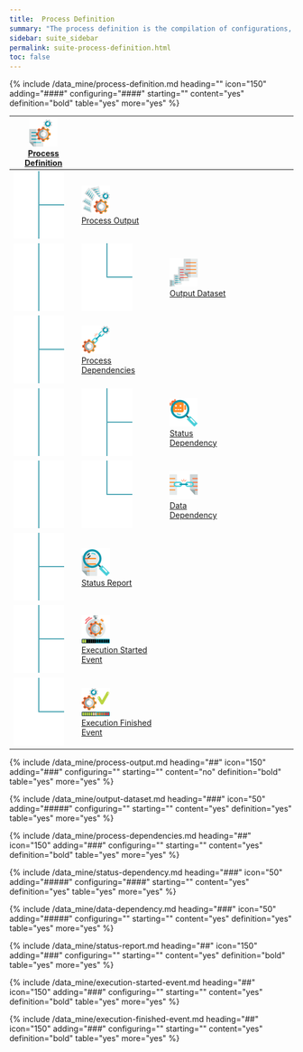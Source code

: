 ```yaml
---
title:  Process Definition
summary: "The process definition is the compilation of configurations, dependencies, and references that make up the process."
sidebar: suite_sidebar
permalink: suite-process-definition.html
toc: false
---
```


{% include /data_mine/process-definition.md heading="" icon="150" adding="####" configuring="####" starting="" content="yes" definition="bold" table="yes" more="yes" %}

<table class='hierarchyTable'><thead><tr><th><a href='#process-definition' data-toggle='tooltip' data-original-title='{{site.data.data_mine.process_definition}}'><img src='images/icons/nodes/png50/process-definition.png' /><br />Process Definition</a></th><th></th><th></th><th></th><th></th><th></th><th></th><th></th><th></th><th></th></tr></thead><tbody>
<tr><td><img src='images/icons/various/png/tree-connector-fork.png' /></td><td><a href='#process-output' data-toggle='tooltip' data-original-title='{{site.data.data_mine.process_output}}'><img src='images/icons/nodes/png50/process-output.png' /><br />Process Output</a></td><td></td><td></td><td></td><td></td><td></td><td></td><td></td><td></td></tr>
<tr><td><img src='images/icons/various/png/tree-connector-line.png' /></td><td><img src='images/icons/various/png/tree-connector-elbow.png' /></td><td><a href='#output-dataset' data-toggle='tooltip' data-original-title='{{site.data.data_mine.output_dataset}}'><img src='images/icons/nodes/png50/output-dataset.png' /><br />Output Dataset</a></td><td></td><td></td><td></td><td></td><td></td><td></td><td></td></tr>
<tr><td><img src='images/icons/various/png/tree-connector-fork.png' /></td><td><a href='#process-dependencies' data-toggle='tooltip' data-original-title='{{site.data.data_mine.process_dependencies}}'><img src='images/icons/nodes/png50/process-dependencies.png' /><br />Process Dependencies</a></td><td></td><td></td><td></td><td></td><td></td><td></td><td></td><td></td></tr>
<tr><td><img src='images/icons/various/png/tree-connector-line.png' /></td><td><img src='images/icons/various/png/tree-connector-fork.png' /></td><td><a href='#status-dependency' data-toggle='tooltip' data-original-title='{{site.data.data_mine.status_dependency}}'><img src='images/icons/nodes/png50/status-dependency.png' /><br />Status Dependency</a></td><td></td><td></td><td></td><td></td><td></td><td></td><td></td></tr>
<tr><td><img src='images/icons/various/png/tree-connector-line.png' /></td><td><img src='images/icons/various/png/tree-connector-elbow.png' /></td><td><a href='#data-dependency' data-toggle='tooltip' data-original-title='{{site.data.data_mine.data_dependency}}'><img src='images/icons/nodes/png50/data-dependency.png' /><br />Data Dependency</a></td><td></td><td></td><td></td><td></td><td></td><td></td><td></td></tr>
<tr><td><img src='images/icons/various/png/tree-connector-fork.png' /></td><td><a href='#status-report' data-toggle='tooltip' data-original-title='{{site.data.data_mine.status_report}}'><img src='images/icons/nodes/png50/status-report.png' /><br />Status Report</a></td><td></td><td></td><td></td><td></td><td></td><td></td><td></td><td></td></tr>
<tr><td><img src='images/icons/various/png/tree-connector-fork.png' /></td><td><a href='#execution-started-event' data-toggle='tooltip' data-original-title='{{site.data.data_mine.execution_started_event}}'><img src='images/icons/nodes/png50/execution-started-event.png' /><br />Execution Started Event</a></td><td></td><td></td><td></td><td></td><td></td><td></td><td></td><td></td></tr>
<tr><td><img src='images/icons/various/png/tree-connector-elbow.png' /></td><td><a href='#execution-finished-event' data-toggle='tooltip' data-original-title='{{site.data.data_mine.execution_finished_event}}'><img src='images/icons/nodes/png50/execution-finished-event.png' /><br />Execution Finished Event</a></td><td></td><td></td><td></td><td></td><td></td><td></td><td></td><td></td></tr></tbody></table>


{% include /data_mine/process-output.md heading="##" icon="150" adding="###" configuring="" starting="" content="no" definition="bold" table="yes" more="yes" %}

{% include /data_mine/output-dataset.md heading="###" icon="50" adding="#####" configuring="" starting="" content="yes" definition="yes" table="yes" more="yes" %}

{% include /data_mine/process-dependencies.md heading="##" icon="150" adding="###" configuring="" starting="" content="yes" definition="bold" table="yes" more="yes" %}

{% include /data_mine/status-dependency.md heading="###" icon="50" adding="#####" configuring="####" starting="" content="yes" definition="yes" table="yes" more="yes" %}

{% include /data_mine/data-dependency.md heading="###" icon="50" adding="#####" configuring="" starting="" content="yes" definition="yes" table="yes" more="yes" %}

{% include /data_mine/status-report.md heading="##" icon="150" adding="###" configuring="" starting="" content="yes" definition="bold" table="yes" more="yes" %}

{% include /data_mine/execution-started-event.md heading="##" icon="150" adding="###" configuring="" starting="" content="yes" definition="bold" table="yes" more="yes" %}							
	
{% include /data_mine/execution-finished-event.md heading="##" icon="150" adding="###" configuring="" starting="" content="yes" definition="bold" table="yes" more="yes" %}		